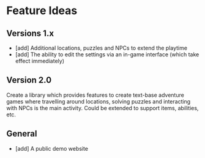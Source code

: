# Feature Ideas

## Versions 1.x
- [add] Additional locations, puzzles and NPCs to extend the playtime
- [add] The ability to edit the settings via an in-game interface (which take effect immediately)

## Version 2.0
Create a library which provides features to create text-base adventure games where travelling around locations, solving puzzles and interacting with NPCs is the main activity.
Could be extended to support items, abilities, etc.

## General
- [add] A public demo website
